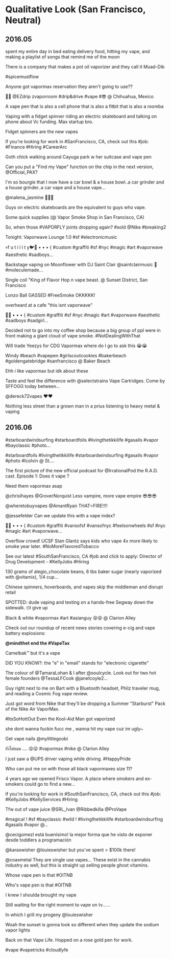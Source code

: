 # Qualitative Look (San Francisco, Neutral)

## 2016.05
spent my entire day in bed eating delivery food, hitting my vape, and making a playlist of songs that remind me of the moon

There is a company that makes a pot oil vaporizer and they call it Muad-Dib

#spicemustflow 

Anyone got vapormax reservation they aren't going to use??

🙏🏽 @EZdrip zvaporroom #drip&amp;drive #vape #😎 @ Chihuahua, Mexico 

A vape pen that is also a cell phone that is also a fitbit that is also a roomba

Vaping with a fidget spinner riding an electric skateboard and talking on phone about Vc funding. Max startup bro.

Fidget spinners are the new vapes

If you're looking for work in #SanFrancisco, CA, check out this #job:  #Finance #Hiring #CareerArc

Goth chick walking around Cayuga park w her suitcase and vape pen

Can you put a "Find my Vape" function on the chip in the next version, @Official_PAX? 

I'm so bourgie that I now have a car bowl &amp; a house bowl..a car grinder and a house grinder..a car vape and a house vape...

@malena_jasmine 🤔🤔🤔 

Guys on electric skateboards are the equivalent to guys who vape.

Some quick supplies (@ Vapor Smoke Shop in San Francisco, CA) 

So, when those #VAPORFLY joints dropping again? #sold @Nike #breaking2

Tonight: Vaporwave Lounge 1.0 #sf #electronicmusic 

💀f u t i l i t y🐦🥀
•
•
•
{ #custom #graffiti #sf #nyc #magic #art #vaporwave #aesthetic #sadboys… 

Backstage vaping on Moonflower with DJ Saint Clair @saintclairmusic 💨
#moleculemade… 

Single coil "King of Flavor Hop n vape beast. @ Sunset District, San Francisco 

Lonzo Ball GASSED #FreeSmoke OKKKKK!

overheard at a cafe "this isnt vaporwave"

🍣🍜
•
•
•
{ #custom #graffiti #sf #nyc #magic #art #vaporwave #aesthetic #sadboys #sadgirl… 

Decided not to go into my coffee shop because a big group of ppl were in front making a giant cloud of vape smoke. #NotDealingWithThat

Will trade Yeezys for CDG Vapormax where do I go to ask this 😭😭

Windy #beach #vapepen #girlscoutcookies #bakerbeach #goldengatebridge #sanfrancisco @ Baker Beach 

Ehh i like vapormax but idk about these 

Taste and feel the difference with @selectstrains Vape Cartridges. Come by SFFOGG today between… 

@dereck72vapes ❤️❤️

Nothing less street than a grown man in a prius listening to heavy metal &amp; vaping


## 2016.06

#starboardwindsurfing #starboardfoils #livingthetikkilife #gasails #vapor #bayclassic #photo… 

#starboardfoils #livingthetikkilife #starboardwindsurfing #gasails #vapor #photo #lcolvin @ St.… 

The first picture of the new official podcast for @IrrationalPod the R.A.D. cast. Episode 1: Does it vape ? 

Need them vapormax asap 

@chrislhayes @GroverNorquist Less vampire, more vape empire 😎😎😎

@wheretobuyvapes @AmantRyan THAT=FIRE!!!!

@jessefelder Can we update this with a vape index?

🌸✨
•
•
•
{ #custom #graffiti #vansofsf #vansofnyc #feelsonwheels #sf #nyc #magic #art #vaporwave… 

Overflow crowd! UCSF Stan Glantz says kids who vape 4x more likely to smoke year later. #NoMoreFlavoredTobacco 

See our latest #SouthSanFrancisco, CA #job and click to apply: Director of Drug Development -  #KellyJobs #Hiring

130 grams of alegio_chocolate beans, 6 tbs baker sugar (nearly vaporized with @vitamix), 1/4 cup… 

Chinese spinners, hoverboards, and vapes skip the middleman and disrupt retail 

SPOTTED: dude vaping and texting on a hands-free Segway down the sidewalk. 🙄I give up

Black &amp; white #vapormax #art #asianguy 😝😝 @ Clarion Alley 

Check out our roundup of recent news stories covering e-cig and vape battery explosions: 

**@mindthet end the #VapeTax**

Camelbak™ but it's a vape

DID YOU KNOW?: the "e" in "email" stands for "electronic cigarette"

The colour of @TamaraLohan &amp; I after @soulcycle. Look out for two hot female founders @TessaLFCook @janetcoyle2… 

Guy right next to me on Bart with a Bluetooth headset, Philz traveler mug, and reading a Cosmic Fog vape review. 

Just got word from Nike that they'll be dropping a Summer "Starburst" Pack of the Nike Air VaporMax.

#ItsSoHottOut Even the Kool-Aid Man got vaporized 

she dont wanna fuckin fucc me , wanna hit my vape cuz im ugly~

Get vape nails @mylittlegoobi 

ยังไม่หมด ....  😜😜 #vapormax #nike @ Clarion Alley 

I just saw a @UPS driver vaping while driving. #HappyPride

Who can put me on with those all black vapormaxes size 11?

4 years ago we opened Frisco Vapor. A place where smokers and ex-smokers could go to find a new… 

If you're looking for work in #SouthSanFrancisco, CA, check out this #job:  #KellyJobs #KellyServices #Hiring

Tfw out of vape juice @SRL_Ivan @Ribbedkilla @ProVape 

#magical  ! #sf #bayclassic #wild ! #livingthetikkilife #starboardwindsurfing #gasails #vapor @… 

@cecigomezl está buenísimo! la mejor forma que he visto de exponer desde toddlers a programación

@karaswisher @louieswisher but you've spent &gt; $100k there!

@coaxmetal They are single use vapes... These exist in the cannabis industry as well, but this is straight up selling people ghost vitamins.

Whose vape pen is that
#OITNB

Who's vape pen is that
#OITNB

I knew I shoulda brought my vape



Still waiting for the right moment to vape on tv...… 

In which I grill my progeny @louieswisher 

Woah the sunset is gonna look so different when they update the sodium vapor lights

Back on that Vape Life. Hopped on a rose gold pen for work.

#vape #vapetricks #cloudlyfe 



